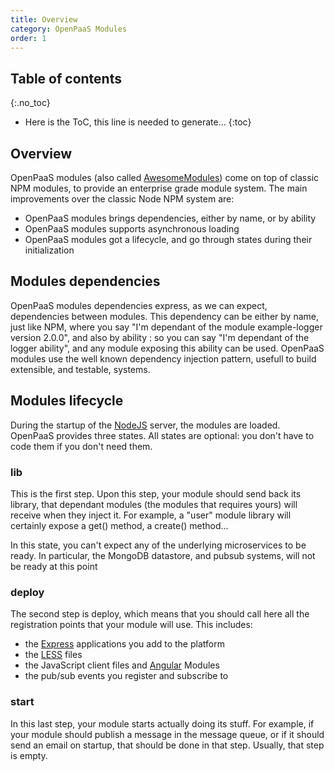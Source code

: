 ```yaml
---
title: Overview
category: OpenPaaS Modules
order: 1
---
```


## Table of contents
{:.no_toc}

* Here is the ToC, this line is needed to generate... 
{:toc}

## Overview

OpenPaaS modules (also called [AwesomeModules](https://github.com/linagora/awesome-module-manager)) come on top of classic NPM modules, to provide an enterprise grade module system. The main improvements over the classic Node NPM system are:

* OpenPaaS modules brings dependencies, either by name, or by ability
* OpenPaaS modules supports asynchronous loading
* OpenPaaS modules got a lifecycle, and go through states during their initialization

## Modules dependencies

OpenPaaS modules dependencies express, as we can expect, dependencies between modules. This dependency can be either by name, just like NPM, where you say "I'm dependant of the module example-logger version 2.0.0", and also by ability : so you can say "I'm dependant of the logger ability", and any module exposing this ability can be used. OpenPaaS modules use the well known dependency injection pattern, usefull to build extensible, and testable, systems.

## Modules lifecycle

During the startup of the [NodeJS](https://nodejs.org/) server, the modules are loaded. OpenPaaS provides three states. All states are optional: you don't have to code them if you don't need them.

### lib

This is the first step. Upon this step, your module should send back its library, that dependant modules (the modules that requires yours) will receive when they inject it. For example, a "user" module library will certainly expose a get() method, a create() method...

In this state, you can't expect any of the underlying microservices to be ready. In particular, the MongoDB datastore, and pubsub systems, will not be ready at this point

### deploy

The second step is deploy, which means that you should call here all the registration points that your module will use. This includes:

* the [Express](https://expressjs.org) applications you add to the platform
* the [LESS](http://lesscss.org/) files
* the JavaScript client files and [Angular](https://angularjs.org/) Modules
* the pub/sub events you register and subscribe to

### start

In this last step, your module starts actually doing its stuff. For example, if your module should publish a message in the message queue, or if it should send an email on startup, that should be done in that step. Usually, that step is empty.
